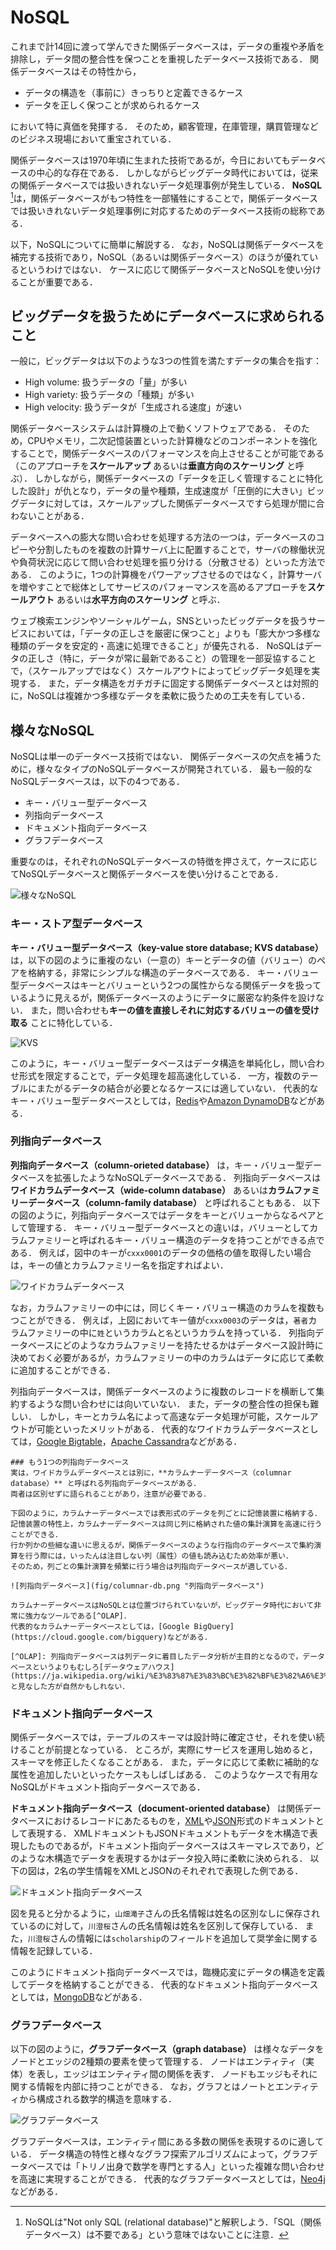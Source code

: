 # NoSQL

これまで計14回に渡って学んできた関係データベースは，データの重複や矛盾を排除し，データ間の整合性を保つことを重視したデータベース技術である．
関係データベースはその特性から，
- データの構造を（事前に）きっちりと定義できるケース
- データを正しく保つことが求められるケース

において特に真価を発揮する．
そのため，顧客管理，在庫管理，購買管理などのビジネス現場において重宝されている．

関係データベースは1970年頃に生まれた技術であるが，今日においてもデータベースの中心的な存在である．
しかしながらビッグデータ時代においては，従来の関係データベースでは扱いきれないデータ処理事例が発生している．
**NoSQL** [^NoSQL]は，関係データベースがもつ特性を一部犠牲にすることで，関係データベースでは扱いきれないデータ処理事例に対応するためのデータベース技術の総称である．

以下，NoSQLについてに簡単に解説する．
なお，NoSQLは関係データベースを補完する技術であり，NoSQL（あるいは関係データベース）のほうが優れているというわけではない．
ケースに応じて関係データベースとNoSQLを使い分けることが重要である．

[^NoSQL]: NoSQLは"Not only SQL (relational database)"と解釈しよう．「SQL（関係データベース）は不要である」という意味ではないことに注意．


## ビッグデータを扱うためにデータベースに求められること
一般に，ビッグデータは以下のような3つの性質を満たすデータの集合を指す：
- High volume: 扱うデータの「量」が多い
- High variety: 扱うデータの「種類」が多い
- High velocity: 扱うデータが「生成される速度」が速い

関係データベースシステムは計算機の上で動くソフトウェアである．
そのため，CPUやメモリ，二次記憶装置といった計算機などのコンポーネントを強化することで，関係データベースのパフォーマンスを向上させることが可能である（このアプローチを**スケールアップ** あるいは**垂直方向のスケーリング** と呼ぶ）．
しかしながら，関係データベースの「データを正しく管理することに特化した設計」が仇となり，データの量や種類，生成速度が「圧倒的に大きい」ビッグデータに対しては，スケールアップした関係データベースですら処理が間に合わないことがある．

データベースへの膨大な問い合わせを処理する方法の一つは，データベースのコピーや分割したものを複数の計算サーバ上に配置することで，サーバの稼働状況や負荷状況に応じて問い合わせ処理を振り分ける（分散させる）といった方法である．
このように，1つの計算機をパワーアップさせるのではなく，計算サーバを増やすことで総体としてサービスのパフォーマンスを高めるアプローチを**スケールアウト** あるいは**水平方向のスケーリング** と呼ぶ．

ウェブ検索エンジンやソーシャルゲーム，SNSといったビッグデータを扱うサービスにおいては，「データの正しさを厳密に保つこと」よりも「膨大かつ多様な種類のデータを安定的・高速に処理できること」が優先される．
NoSQLはデータの正しさ（特に，データが常に最新であること）の管理を一部妥協することで，（スケールアップではなく）スケールアウトによってビッグデータ処理を実現する．
また，データ構造をガチガチに固定する関係データベースとは対照的に，NoSQLは複雑かつ多様なデータを柔軟に扱うための工夫を有している．


## 様々なNoSQL
NoSQLは単一のデータベース技術ではない．
関係データベースの欠点を補うために，様々なタイプのNoSQLデータベースが開発されている．
最も一般的なNoSQLデータベースは，以下の4つである．
- キー・バリュー型データベース
- 列指向データベース
- ドキュメント指向データベース
- グラフデータベース

重要なのは，それぞれのNoSQLデータベースの特徴を押さえて，ケースに応じてNoSQLデータベースと関係データベースを使い分けることである．

![様々なNoSQL](fig/nosql.png "様々なNoSQL")


### キー・ストア型データベース
**キー・バリュー型データベース（key-value store database; KVS database）** は，以下の図のように重複のない（一意の）キーとデータの値（バリュー）のペアを格納する，非常にシンプルな構造のデータベースである．
キー・バリュー型データベースはキーとバリューという2つの属性からなる関係データを扱っているように見えるが，関係データベースのようにデータに厳密な約条件を設けない．
また，問い合わせも**キーの値を直接しそれに対応するバリューの値を受け取る** ことに特化している．

![KVS](fig/KVS.png "KVS")

このように，キー・バリュー型データベースはデータ構造を単純化し，問い合わせ形式を限定することで，データ処理を超高速化している．
一方，複数のテーブルにまたがるデータの結合が必要となるケースには適していない．
代表的なキー・バリュー型データベースとしては，[Redis](https://redis.io)や[Amazon DynamoDB](https://aws.amazon.com/jp/dynamodb/)などがある．


### 列指向データベース
**列指向データベース（column-orieted database）** は，キー・バリュー型データベースを拡張したようなNoSQLデータベースである．
列指向データベースは**ワイドカラムデータベース（wide-column database）** あるいは**カラムファミリーデータベース（column-family database）** と呼ばれることもある．
以下の図のように，列指向データベースではデータをキーとバリューからなるペアとして管理する．
キー・バリュー型データベースとの違いは，バリューとしてカラムファミリーと呼ばれるキー・バリュー構造のデータを持つことができる点である．
例えば，図中のキーが`cxxx0001`のデータの価格の値を取得したい場合は，キーの値とカラムファミリー名を指定すればよい．

![ワイドカラムデータベース](fig/wide-column-db.png "ワイドカラムデータベース")

なお，カラムファミリーの中には，同じくキー・バリュー構造のカラムを複数もつことができる．
例えば，上図においてキー値が`cxxx0003`のデータは，`著者`カラムファミリーの中に`姓`というカラムと`名`というカラムを持っている．
列指向データベースにどのようなカラムファミリーを持たせるかはデータベース設計時に決めておく必要があるが，カラムファミリーの中のカラムはデータに応じて柔軟に追加することができる．

列指向データベースは，関係データベースのように複数のレコードを横断して集約するような問い合わせには向いていない．
また，データの整合性の担保も難しい．
しかし，キーとカラム名によって高速なデータ処理が可能，スケールアウトが可能といったメリットがある．
代表的なワイドカラムデータベースとしては，[Google Bigtable](https://cloud.google.com/bigtable)，[Apache Cassandra](https://cassandra.apache.org/)などがある．


```{note}
### もう1つの列指向データベース
実は，ワイドカラムデータベースとは別に，**カラムナーデータベース（columnar database）** と呼ばれる列指向データベースがある．
両者は区別せずに語られることがあり，注意が必要である．

下図のように，カラムナーデータベースでは表形式のデータを列ごとに記憶装置に格納する．
記憶装置の特性上，カラムナーデータベースは同じ列に格納された値の集計演算を高速に行うことができる．
行か列かの些細な違いに思えるが，関係データベースのような行指向のデータベースで集約演算を行う際には，いったんは注目しない列（属性）の値も読み込むため効率が悪い．
そのため，列ごとの集計演算を頻繁に行う場合は列指向データベースが適している．

![列指向データベース](fig/columnar-db.png "列指向データベース")

カラムナーデータベースはNoSQLとは位置づけられていないが，ビッグデータ時代において非常に強力なツールである[^OLAP]．
代表的なカラムナーデータベースとしては，[Google BigQuery](https://cloud.google.com/bigquery)などがある．

[^OLAP]: 列指向データベースは列データに着目したデータ分析が主目的となるので，データベースというよりもむしろ[データウェアハウス](https://ja.wikipedia.org/wiki/%E3%83%87%E3%83%BC%E3%82%BF%E3%82%A6%E3%82%A7%E3%82%A2%E3%83%8F%E3%82%A6%E3%82%B9)と見なした方が自然かもしれない．
```


### ドキュメント指向データベース
関係データベースでは，テーブルのスキーマは設計時に確定させ，それを使い続けることが前提となっている．
ところが，実際にサービスを運用し始めると，スキーマを修正したくなることがある．
また，データに応じて柔軟に補助的な属性を追加したいといったケースもしばしばある．
このようなケースで有用なNoSQLがドキュメント指向データベースである．

**ドキュメント指向データベース（document-oriented database）** は関係データベースにおけるレコードにあたるものを，[XML](https://ja.wikipedia.org/wiki/Extensible_Markup_Language)や[JSON](https://ja.wikipedia.org/wiki/JavaScript_Object_Notation)形式のドキュメントとして表現する．
XMLドキュメントもJSONドキュメントもデータを木構造で表現したものであるが，ドキュメント指向データベースはスキーマレスであり，どのような木構造でデータを表現するかはデータ投入時に柔軟に決められる．
以下の図は，2名の学生情報をXMLとJSONのそれぞれで表現した例である．

![ドキュメント指向データベース](fig/document-oriented-db.png "ドキュメント指向データベース")

図を見ると分かるように，`山畑滝子`さんの氏名情報は姓名の区別なしに保存されているのに対して，`川澄桜`さんの氏名情報は姓名を区別して保存している．
また，`川澄桜`さんの情報には`scholarship`のフィールドを追加して奨学金に関する情報を記録している．

このようにドキュメント指向データベースでは，臨機応変にデータの構造を定義してデータを格納することができる．
代表的なドキュメント指向データベースとしては，[MongoDB](https://www.mongodb.com/ja-jp)などがある．



### グラフデータベース
以下の図のように，**グラフデータベース（graph database）** は様々なデータをノードとエッジの2種類の要素を使って管理する．
ノードはエンティティ（実体）を表し，エッジはエンティティ間の関係を表す．
ノードもエッジもそれに関する情報を内部に持つことができる．
なお，グラフとはノートとエンティティから構成される数学的構造を意味する．

![グラフデータベース](fig/graph-database.png "グラフデータベース")

グラフデータベースは，エンティティ間にある多数の関係を表現するのに適している．
データ構造の特性と様々なグラフ探索アルゴリズムによって，グラフデータベースでは「トリノ出身で数学を専門とする人」といった複雑な問い合わせを高速に実現することができる．
代表的なグラフデータベースとしては，[Neo4j](https://neo4j.com/)などがある．


